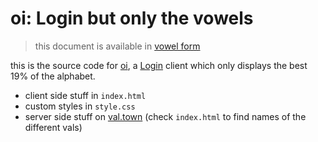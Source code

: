 # oi: Login but only the vowels

> this document is available in [vowel form](eae.md)

this is the source code for [oi](https://luminousherbs.github.io/oi/), a [Login](https://todepond.com/lab/login) client which only displays the best 19% of the alphabet.

- client side stuff in `index.html`
- custom styles in `style.css`
- server side stuff on [val.town](https://www.val.town/u/todepond) (check `index.html` to find names of the different vals) 
